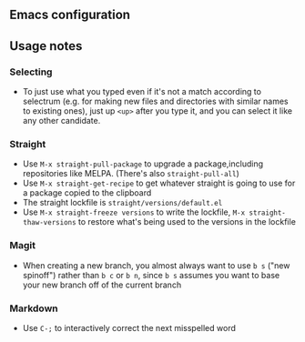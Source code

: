 ## Emacs configuration

## Usage notes

### Selecting

- To just use what you typed even if it's not a match according to
  selectrum (e.g. for making new files and directories with similar
  names to existing ones), just up `<up>` after you type it, and you
  can select it like any other candidate.

### Straight

- Use `M-x straight-pull-package` to upgrade a package,including
  repositories like MELPA. (There's also `straight-pull-all`)
- Use `M-x straight-get-recipe` to get whatever straight is going to
  use for a package copied to the clipboard
- The straight lockfile is `straight/versions/default.el`
- Use `M-x straight-freeze versions` to write the lockfile, `M-x
  straight-thaw-versions` to restore what's being used to the versions
  in the lockfile

### Magit

- When creating a new branch, you almost always want to use `b s`
  ("new spinoff") rather than `b c` or `b n`, since `b s` assumes you
  want to base your new branch off of the current branch

### Markdown

- Use `C-;` to interactively correct the next misspelled word
